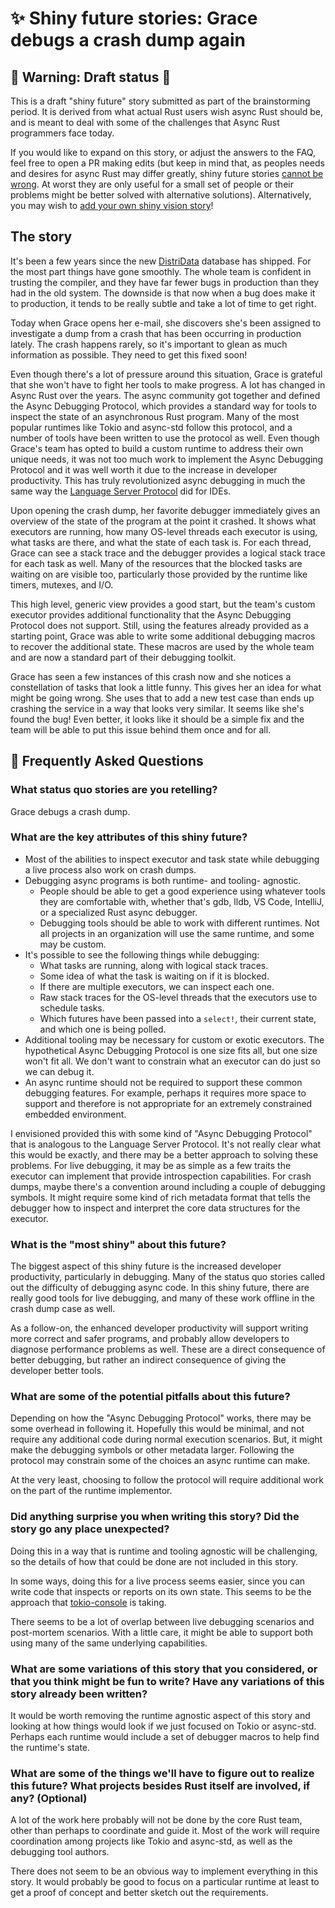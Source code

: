 # ✨ Shiny future stories: Grace debugs a crash dump again

## 🚧 Warning: Draft status 🚧

This is a draft "shiny future" story submitted as part of the brainstorming period. It is derived from what actual Rust users wish async Rust should be, and is meant to deal with some of the challenges that Async Rust programmers face today.

If you would like to expand on this story, or adjust the answers to the FAQ, feel free to open a PR making edits (but keep in mind that, as peoples needs and desires for async Rust may differ greatly, shiny future stories [cannot be wrong]. At worst they are only useful for a small set of people or their problems might be better solved with alternative solutions). Alternatively, you may wish to [add your own shiny vision story][htvsq]!

## The story

It's been a few years since the new [DistriData] database has shipped. For the most part things have gone smoothly. The whole team is confident in trusting the compiler, and they have far fewer bugs in production than they had in the old system. The downside is that now when a bug does make it to production, it tends to be really subtle and take a lot of time to get right.

Today when Grace opens her e-mail, she discovers she's been assigned to investigate a dump from a crash that has been occurring in production lately. The crash happens rarely, so it's important to glean as much information as possible. They need to get this fixed soon!

Even though there's a lot of pressure around this situation, Grace is grateful that she won't have to fight her tools to make progress. A lot has changed in Async Rust over the years. The async community got together and defined the Async Debugging Protocol, which provides a standard way for tools to inspect the state of an asynchronous Rust program. Many of the most popular runtimes like Tokio and async-std follow this protocol, and a number of tools have been written to use the protocol as well. Even though Grace's team has opted to build a custom runtime to address their own unique needs, it was not too much work to implement the Async Debugging Protocol and it was well worth it due to the increase in developer productivity. This has truly revolutionized async debugging in much the same way the [Language Server Protocol] did for IDEs.

Upon opening the crash dump, her favorite debugger immediately gives an overview of the state of the program at the point it crashed. It shows what executors are running, how many OS-level threads each executor is using, what tasks are there, and what the state of each task is. For each thread, Grace can see a stack trace and the debugger provides a logical stack trace for each task as well. Many of the resources that the blocked tasks are waiting on are visible too, particularly those provided by the runtime like timers, mutexes, and I/O.

This high level, generic view provides a good start, but the team's custom executor provides additional functionality that the Async Debugging Protocol does not support. Still, using the features already provided as a starting point, Grace was able to write some additional debugging macros to recover the additional state. These macros are used by the whole team and are now a standard part of their debugging toolkit.

Grace has seen a few instances of this crash now and she notices a constellation of tasks that look a little funny. This gives her an idea for what might be going wrong. She uses that to add a new test case than ends up crashing the service in a way that looks very similar. It seems like she's found the bug! Even better, it looks like it should be a simple fix and the team will be able to put this issue behind them once and for all.

## 🤔 Frequently Asked Questions

### What status quo stories are you retelling?

Grace debugs a crash dump.

### What are the key attributes of this shiny future?

* Most of the abilities to inspect executor and task state while debugging a live process also work on crash dumps.
* Debugging async programs is both runtime- and tooling- agnostic.
    * People should be able to get a good experience using whatever tools they are comfortable with, whether that's gdb, lldb, VS Code, IntelliJ, or a specialized Rust async debugger.
    * Debugging tools should be able to work with different runtimes. Not all projects in an organization will use the same runtime, and some may be custom.
* It's possible to see the following things while debugging:
    * What tasks are running, along with logical stack traces.
    * Some idea of what the task is waiting on if it is blocked.
    * If there are multiple executors, we can inspect each one.
    * Raw stack traces for the OS-level threads that the executors use to schedule tasks.
    * Which futures have been passed into a `select!`, their current state, and which one is being polled.
* Additional tooling may be necessary for custom or exotic executors. The hypothetical Async Debugging Protocol is one size fits all, but one size won't fit all. We don't want to constrain what an executor can do just so we can debug it.
* An async runtime should not be required to support these common debugging features. For example, perhaps it requires more space to support and therefore is not appropriate for an extremely constrained embedded environment.

I envisioned provided this with some kind of "Async Debugging Protocol" that is analogous to the Language Server Protocol. It's not really clear what this would be exactly, and there may be a better approach to solving these problems. For live debugging, it may be as simple as a few traits the executor can implement that provide introspection capabilities. For crash dumps, maybe there's a convention around including a couple of debugging symbols. It might require some kind of rich metadata format that tells the debugger how to inspect and interpret the core data structures for the executor.

### What is the "most shiny" about this future? 


The biggest aspect of this shiny future is the increased developer productivity, particularly in debugging. Many of the status quo stories called out the difficulty of debugging async code. In this shiny future, there are really good tools for live debugging, and many of these work offline in the crash dump case as well.

As a follow-on, the enhanced developer productivity will support writing more correct and safer programs, and probably allow developers to diagnose performance problems as well. These are a direct consequence of better debugging, but rather an indirect consequence of giving the developer better tools.

### What are some of the potential pitfalls about this future?

Depending on how the "Async Debugging Protocol" works, there may be some overhead in following it. Hopefully this would be minimal, and not require any additional code during normal execution scenarios. But, it might make the debugging symbols or other metadata larger. Following the protocol may constrain some of the choices an async runtime can make.

At the very least, choosing to follow the protocol will require additional work on the part of the runtime implementor.

### Did anything surprise you when writing this story? Did the story go any place unexpected?

Doing this in a way that is runtime and tooling agnostic will be challenging, so the details of how that could be done are not included in this story.

In some ways, doing this for a live process seems easier, since you can write code that inspects or reports on its own state. This seems to be the approach that [tokio-console] is taking.

There seems to be a lot of overlap between live debugging scenarios and post-mortem scenarios. With a little care, it might be able to support both using many of the same underlying capabilities.

[tokio-console]: https://github.com/tokio-rs/console

### What are some variations of this story that you considered, or that you think might be fun to write? Have any variations of this story already been written?

It would be worth removing the runtime agnostic aspect of this story and looking at how things would look if we just focused on Tokio or async-std. Perhaps each runtime would include a set of debugger macros to help find the runtime's state.

### What are some of the things we'll have to figure out to realize this future? What projects besides Rust itself are involved, if any? (Optional)

A lot of the work here probably will not be done by the core Rust team, other than perhaps to coordinate and guide it. Most of the work will require coordination among projects like Tokio and async-std, as well as the debugging tool authors.

There does not seem to be an obvious way to implement everything in this story. It would probably be good to focus on a particular runtime at least to get a proof of concept and better sketch out the requirements.

[character]: ../characters.md
[comment]: ./comment.md
[status quo stories]: ./status_quo.md
[Alan]: ../characters/alan.md
[Grace]: ../characters/grace.md
[Niklaus]: ../characters/niklaus.md
[Barbara]: ../characters/barbara.md
[projects]: ../projects.md
[htvsq]: ../how_to_vision/shiny_future.md
[cannot be wrong]: ../how_to_vision/comment.md#comment-to-understand-or-improve-not-to-negate-or-dissuade
[DistriData]: ../projects/DistriData.md
[Language Server Protocol]: https://microsoft.github.io/language-server-protocol/